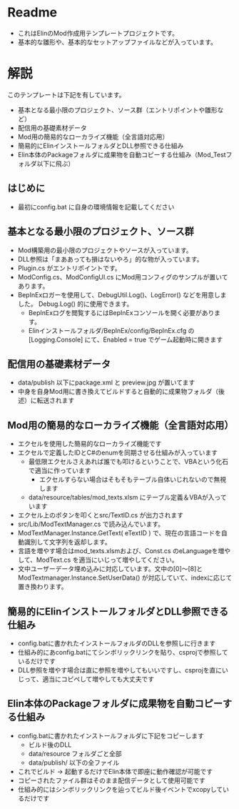 # Readme
* これはElinのMod作成用テンプレートプロジェクトです。
* 基本的な雛形や、基本的なセットアップファイルなどが入っています。
  

# 解説
このテンプレートは下記を有しています。
* 基本となる最小限のプロジェクト、ソース群（エントリポイントや雛形など）
* 配信用の基礎素材データ
* Mod用の簡易的なローカライズ機能（全言語対応用）
* 簡易的にElinインストールフォルダとDLL参照できる仕組み
* Elin本体のPackageフォルダに成果物を自動コピーする仕組み（Mod_Testフォルダ以下に飛ぶ）

## はじめに
* 最初にconfig.bat に自身の環境情報を記載してください

## 基本となる最小限のプロジェクト、ソース群
* Mod構築用の最小限のプロジェクトやソースが入っています。
* DLL参照は「まああっても損はないやろ」的な物が入っています。
* Plugin.cs がエントリポイントです。
* ModConfig.cs、ModConfigUI.cs にMod用コンフィグのサンプルが置いてあります。
* BepInExロガーを使用して、DebugUtil.Log()、LogError() などを用意しました。 Debug.Log() 的に使用できます。
  * BepInExログを閲覧するにはBepInExコンソールを開く必要があります。
  * Elinインストールフォルダ/BepInEx/config/BepInEx.cfg の [Logging.Console] にて、Enabled = true でゲーム起動時に開きます

## 配信用の基礎素材データ
* data/publish 以下にpackage.xml と preview.jpg が置いてます
* 中身を自身Mod用に書き換えてビルドすると自動的に成果物フォルダ（後述）に転送されます

## Mod用の簡易的なローカライズ機能（全言語対応用）
* エクセルを使用した簡易的なローカライズ機能です
* エクセルで定義したIDとC#のenumを同期させる仕組みが入っています
  * 最低限エクセルさえあれば誰でも叩けるということで、VBAという化石で適当に作っています
    * エクセルすらない場合はそもそもテーブル自体いじれないので無視します
  * data/resource/tables/mod_texts.xlsm にテーブル定義＆VBAが入っています
* エクセル上のボタンを叩くとsrc/TextID.cs が出力されます
* src/Lib/ModTextManager.cs で読み込んでいます。
* ModTextManager.Instance.GetText( eTextID ) で、現在の言語コードを自動識別して文字列を返却します。
* 言語を増やす場合はmod_texts.xlsmおよび、Const.cs のeLanguageを増やして、ModText.cs を適当にいじって増やしてください。
* 文中ユーザーデータ埋め込みに対応しています。文中の[0]～[8]と ModTextmanager.Instance.SetUserData() が対応していて、indexに応じて置き換わります。

## 簡易的にElinインストールフォルダとDLL参照できる仕組み
* config.batに書かれたインストールフォルダのDLLを参照しに行きます
* 仕組み的にあconfig.batにてシンボリックリンクを貼り、csprojで参照しているだけです
* DLL参照を増やす場合は直に参照を増やしてもいいですし、csprojを直にいじって、適当にコピペして増やしても大丈夫です

## Elin本体のPackageフォルダに成果物を自動コピーする仕組み
* config.batに書かれたインストールフォルダに下記をコピーします
  * ビルド後のDLL
  * data/resource フォルダごと全部
  * data/publish/ 以下の全ファイル
* これでビルド -> 起動するだけでElin本体で即座に動作確認が可能です
* コピーされたファイル群はそのまま配信データとして使用可能です
* 仕組み的にはシンボリックリンクを辿ってビルド後イベントでxcopyしているだけです

